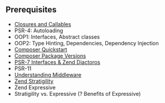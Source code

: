 Prerequisites
---

 * [Closures and Callables](Closures-and-Callables.md)
 * PSR-4: Autoloading
 * OOP1: Interfaces, Abstract classes
 * OOP2: Type Hinting, Dependencies, Dependency Injection 
 * [Composer Quickstart](Composer-Quickstart.md)
 * [Composer Package Versions](Composer-Package-Versions.md)
 * [PSR-7 Interfaces & Zend Diactoros](PSR-7.md)
 * PSR-11
 * [Understanding Middleware](Understanding-Middleware.md)
 * [Zend Stratigility](Zend-Stratigility.md)
 * Zend Expressive
 * Stratigility vs. Expressive (? Benefits of Expressive)
